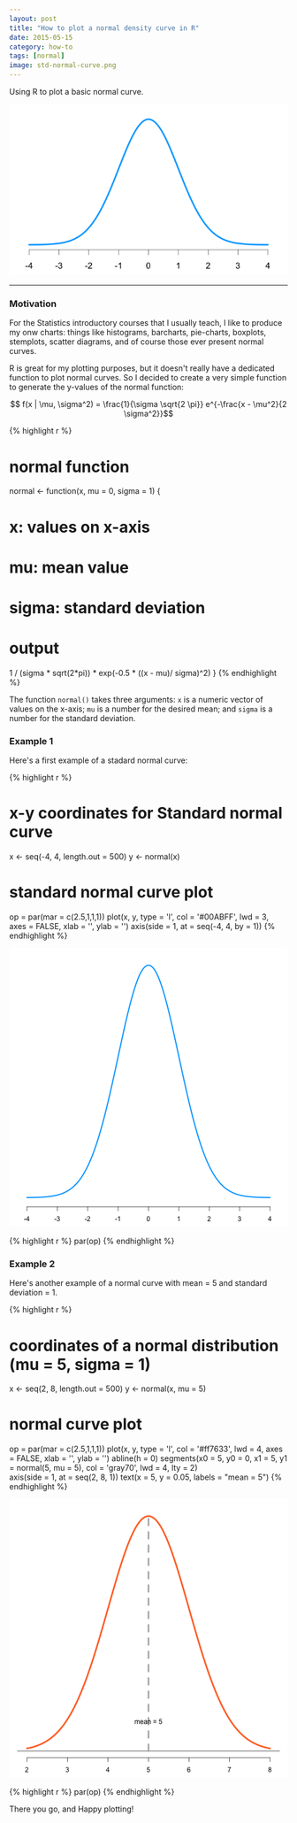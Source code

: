 ```yaml
---
layout: post
title: "How to plot a normal density curve in R"
date: 2015-05-15
category: how-to
tags: [normal]
image: std-normal-curve.png
---
```


Using R to plot a basic normal curve.

<!--more-->

![](/images/blog/std-normal-curve.png)

<hr/>

### Motivation

For the Statistics introductory courses that I usually teach, I like to produce my onw charts: things like histograms, barcharts, pie-charts, boxplots, stemplots, scatter diagrams, and of course those ever present normal curves. 

R is great for my plotting purposes, but it doesn't really have a dedicated function to plot normal curves. So I decided to create a very simple function to generate the y-values of the normal function:

$$ f(x | \mu, \sigma^2) = \frac{1}{\sigma \sqrt{2 \pi}} e^{-\frac{x - \mu^2}{2 \sigma^2}}$$



{% highlight r %}
# normal function 
normal <- function(x, mu = 0, sigma = 1) {
  # x: values on x-axis
  # mu: mean value
  # sigma: standard deviation
  
  # output
  1 / (sigma * sqrt(2*pi)) * exp(-0.5 * ((x - mu)/ sigma)^2)
}
{% endhighlight %}

The function `normal()` takes three arguments: `x` is a numeric vector of values on the x-axis; `mu` is a number for the desired mean; and `sigma` is a number for the standard deviation.

### Example 1

Here's a first example of a stadard normal curve:


{% highlight r %}
# x-y coordinates for Standard normal curve
x <- seq(-4, 4, length.out = 500)
y <- normal(x)

# standard normal curve plot
op = par(mar = c(2.5,1,1,1))
plot(x, y, type = 'l', col = '#00ABFF', lwd = 3,
     axes = FALSE, xlab = '', ylab = '')
axis(side = 1, at = seq(-4, 4, by = 1))
{% endhighlight %}

![center](/figs/code-2015-05-15-normal-curve/std_normal_curve-1.png) 

{% highlight r %}
par(op)
{% endhighlight %}


### Example 2

Here's another example of a normal curve with mean = 5 and standard deviation = 1.


{% highlight r %}
# coordinates of a normal distribution (mu = 5, sigma = 1)
x <- seq(2, 8, length.out = 500)
y  <- normal(x, mu = 5)

# normal curve plot
op = par(mar = c(2.5,1,1,1))
plot(x, y, type = 'l', col = '#ff7633', lwd = 4,
     axes = FALSE, xlab = '', ylab = '')
abline(h = 0)
segments(x0 = 5, y0 = 0, x1 = 5, y1 = normal(5, mu = 5), 
         col = 'gray70', lwd = 4, lty = 2)  
axis(side = 1, at = seq(2, 8, 1))
text(x = 5, y = 0.05, labels = "mean = 5")
{% endhighlight %}

![center](/figs/code-2015-05-15-normal-curve/unnamed-chunk-1-1.png) 

{% highlight r %}
par(op)
{% endhighlight %}

There you go, and Happy plotting!
